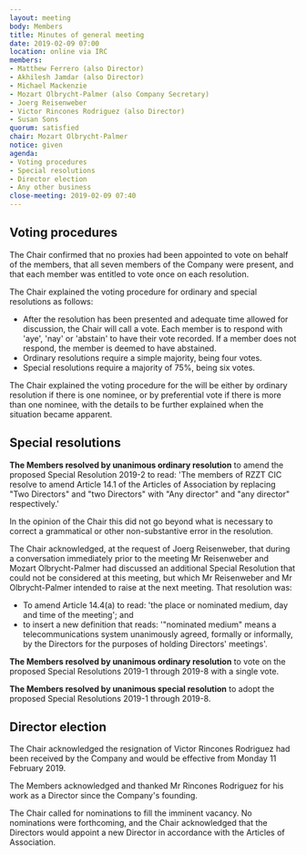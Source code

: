 ```yaml
---
layout: meeting
body: Members
title: Minutes of general meeting
date: 2019-02-09 07:00
location: online via IRC
members:
- Matthew Ferrero (also Director)
- Akhilesh Jamdar (also Director)
- Michael Mackenzie
- Mozart Olbrycht-Palmer (also Company Secretary)
- Joerg Reisenweber
- Victor Rincones Rodriguez (also Director)
- Susan Sons
quorum: satisfied
chair: Mozart Olbrycht-Palmer
notice: given
agenda:
- Voting procedures
- Special resolutions
- Director election
- Any other business
close-meeting: 2019-02-09 07:40
---
```


## Voting procedures

The Chair confirmed that no proxies had been appointed to vote on behalf of the members, that all seven members of the Company were present, and that each member was entitled to vote once on each resolution.

The Chair explained the voting procedure for ordinary and special resolutions as follows:

- After the resolution has been presented and adequate time allowed for discussion, the Chair will call a vote. Each member is to respond with 'aye', 'nay' or 'abstain' to have their vote recorded. If a member does not respond, the member is deemed to have abstained.
- Ordinary resolutions require a simple majority, being four votes.
- Special resolutions require a majority of 75%, being six votes.

The Chair explained the voting procedure for the will be either by ordinary resolution if there is one nominee, or by preferential vote if there is more than one nominee, with the details to be further explained when the situation became apparent.

## Special resolutions

**The Members resolved by unanimous ordinary resolution** to amend the proposed Special Resolution 2019-2 to read: 'The members of RZZT CIC resolve to amend Article 14.1 of the Articles of Association by replacing "Two Directors" and "two Directors" with "Any director" and "any director" respectively.'

In the opinion of the Chair this did not go beyond what is necessary to correct a grammatical or other non-substantive error in the resolution.

The Chair acknowledged, at the request of Joerg Reisenweber, that during a conversation immediately prior to the meeting Mr Reisenweber and Mozart Olbrycht-Palmer had discussed an additional Special Resolution that could not be considered at this meeting, but which Mr Reisenweber and Mr Olbrycht-Palmer intended to raise at the next meeting. That resolution was:

- To amend Article 14.4(a) to read: 'the place or nominated medium, day and time of the meeting'; and
- to insert a new definition that reads: '"nominated medium" means a telecommunications system unanimously agreed, formally or informally, by the Directors for the purposes of holding Directors' meetings'.

**The Members resolved by unanimous ordinary resolution** to vote on the proposed Special Resolutions 2019-1 through 2019-8 with a single vote.

**The Members resolved by unanimous special resolution** to adopt the proposed Special Resolutions 2019-1 through 2019-8.

## Director election

The Chair acknowledged the resignation of Victor Rincones Rodriguez had been received by the Company and would be effective from Monday 11 February 2019.

The Members acknowledged and thanked Mr Rincones Rodriguez for his work as a Director since the Company's founding.

The Chair called for nominations to fill the imminent vacancy. No nominations were forthcoming, and the Chair acknowledged that the Directors would appoint a new Director in accordance with the Articles of Association.

